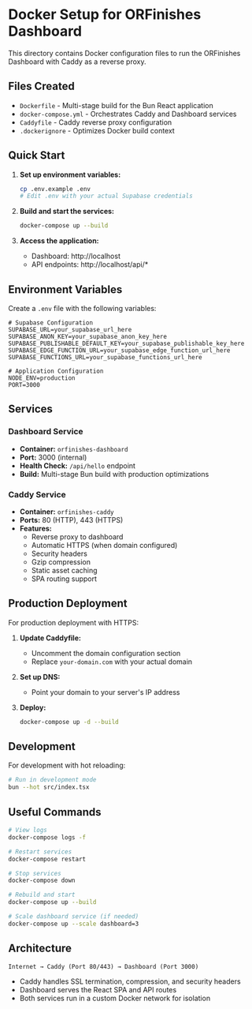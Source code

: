 # Docker Setup for ORFinishes Dashboard

This directory contains Docker configuration files to run the ORFinishes Dashboard with Caddy as a reverse proxy.

## Files Created

- `Dockerfile` - Multi-stage build for the Bun React application
- `docker-compose.yml` - Orchestrates Caddy and Dashboard services
- `Caddyfile` - Caddy reverse proxy configuration
- `.dockerignore` - Optimizes Docker build context

## Quick Start

1. **Set up environment variables:**
   ```bash
   cp .env.example .env
   # Edit .env with your actual Supabase credentials
   ```

2. **Build and start the services:**
   ```bash
   docker-compose up --build
   ```

3. **Access the application:**
   - Dashboard: http://localhost
   - API endpoints: http://localhost/api/*

## Environment Variables

Create a `.env` file with the following variables:

```env
# Supabase Configuration
SUPABASE_URL=your_supabase_url_here
SUPABASE_ANON_KEY=your_supabase_anon_key_here
SUPABASE_PUBLISHABLE_DEFAULT_KEY=your_supabase_publishable_key_here
SUPABASE_EDGE_FUNCTION_URL=your_supabase_edge_function_url_here
SUPABASE_FUNCTIONS_URL=your_supabase_functions_url_here

# Application Configuration
NODE_ENV=production
PORT=3000
```

## Services

### Dashboard Service
- **Container:** `orfinishes-dashboard`
- **Port:** 3000 (internal)
- **Health Check:** `/api/hello` endpoint
- **Build:** Multi-stage Bun build with production optimizations

### Caddy Service
- **Container:** `orfinishes-caddy`
- **Ports:** 80 (HTTP), 443 (HTTPS)
- **Features:**
  - Reverse proxy to dashboard
  - Automatic HTTPS (when domain configured)
  - Security headers
  - Gzip compression
  - Static asset caching
  - SPA routing support

## Production Deployment

For production deployment with HTTPS:

1. **Update Caddyfile:**
   - Uncomment the domain configuration section
   - Replace `your-domain.com` with your actual domain

2. **Set up DNS:**
   - Point your domain to your server's IP address

3. **Deploy:**
   ```bash
   docker-compose up -d --build
   ```

## Development

For development with hot reloading:

```bash
# Run in development mode
bun --hot src/index.tsx
```

## Useful Commands

```bash
# View logs
docker-compose logs -f

# Restart services
docker-compose restart

# Stop services
docker-compose down

# Rebuild and start
docker-compose up --build

# Scale dashboard service (if needed)
docker-compose up --scale dashboard=3
```

## Architecture

```
Internet → Caddy (Port 80/443) → Dashboard (Port 3000)
```

- Caddy handles SSL termination, compression, and security headers
- Dashboard serves the React SPA and API routes
- Both services run in a custom Docker network for isolation
